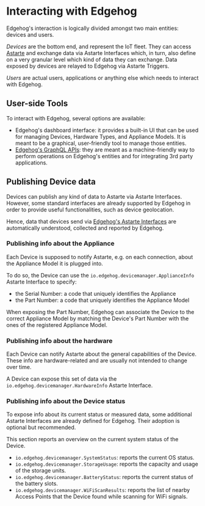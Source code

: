# Interacting with Edgehog

Edgehog's interaction is logically divided amongst two main entities: devices and users.

_Devices_ are the bottom end, and represent the IoT fleet. They can access
[Astarte](https://github.com/astarte-platform/astarte) and exchange data via Astarte Interfaces
which, in turn, also define on a very granular level which kind of data they can exchange. Data
exposed by devices are relayed to Edgehog via Astarte Triggers.

_Users_ are actual users, applications or anything else which needs to interact with Edgehog.

## User-side Tools

To interact with Edgehog, several options are available:

- Edgehog's dashboard interface: it provides a built-in UI that can be used for managing Devices,
  Hardware Types, and Appliance Models. It is meant to be a graphical, user-friendly tool to manage
  those entities.
- [Edgehog's GraphQL APIs](graphql-api-docs/): they are meant as a machine-friendly way to perform
  operations on Edgehog's entities and for integrating 3rd party applications.

## Publishing Device data

Devices can publish any kind of data to Astarte via Astarte Interfaces. However, some standard
interfaces are already supported by Edgehog in order to provide useful functionalities, such as
device geolocation.

Hence, data that devices send via
[Edgehog's Astarte Interfaces](https://github.com/edgehog-device-manager/edgehog-astarte-interfaces/)
are automatically understood, collected and reported by Edgehog.

### Publishing info about the Appliance

Each Device is supposed to notify Astarte, e.g. on each connection, about the Appliance Model it is
plugged into.

To do so, the Device can use the `io.edgehog.devicemanager.ApplianceInfo` Astarte Interface to
specify:

- the Serial Number: a code that uniquely identifies the Appliance
- the Part Number: a code that uniquely identifies the Appliance Model

When exposing the Part Number, Edgehog can associate the Device to the correct Appliance Model by
matching the Device's Part Number with the ones of the registered Appliance Model.

### Publishing info about the hardware

Each Device can notify Astarte about the general capabilities of the Device. These info are
hardware-related and are usually not intended to change over time.

A Device can expose this set of data via the `io.edgehog.devicemanager.HardwareInfo` Astarte
Interface.

### Publishing info about the Device status

To expose info about its current status or measured data, some additional Astarte Interfaces are
already defined for Edgehog. Their adoption is optional but recommended.

This section reports an overview on the current system status of the Device.

- `io.edgehog.devicemanager.SystemStatus`: reports the current OS status.
- `io.edgehog.devicemanager.StorageUsage`: reports the capacity and usage of the storage units.
- `io.edgehog.devicemanager.BatteryStatus`: reports the current status of the battery slots.
- `io.edgehog.devicemanager.WiFiScanResults`: reports the list of nearby Access Points that the
  Device found while scanning for WiFi signals.
